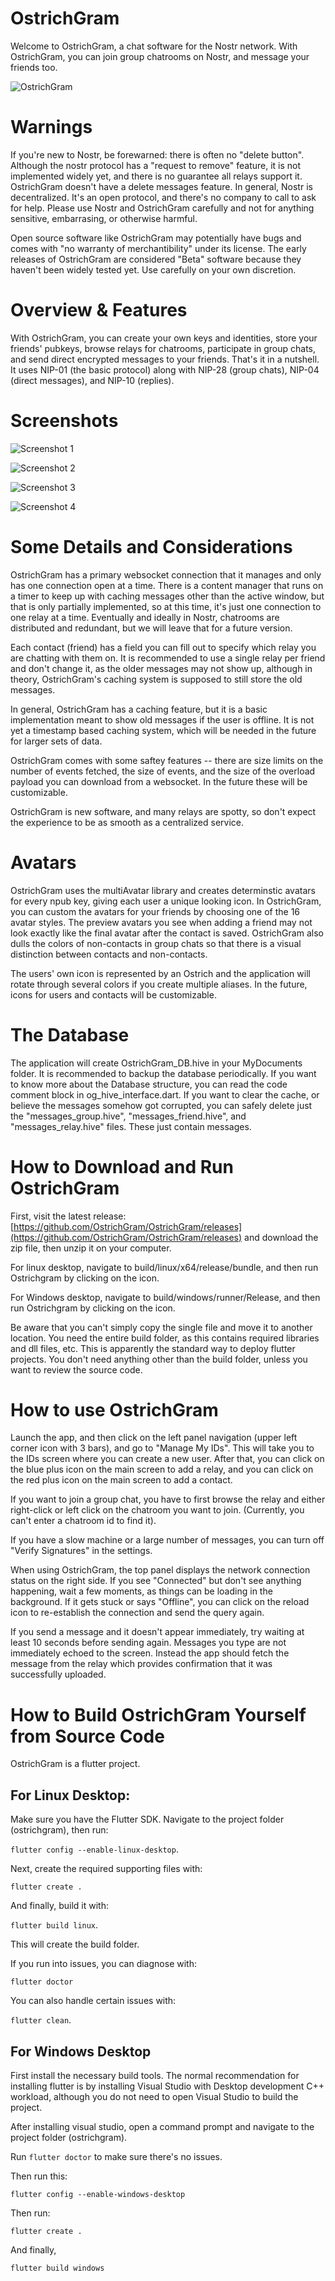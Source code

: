 
# OstrichGram

Welcome to OstrichGram, a chat software for the Nostr network.  With OstrichGram, you can join group chatrooms on Nostr, and message your friends too.


![OstrichGram ](OG-icon.png)

# Warnings

If you're new to Nostr, be forewarned: there is often no "delete button".  Although the nostr protocol has a "request to remove" feature, it is not implemented widely yet, and there is no guarantee all relays support it.  OstrichGram doesn't have a delete messages feature.  In general, Nostr is decentralized. It's an open protocol, and there's no company to call to ask for help. Please use Nostr and OstrichGram carefully and not for anything sensitive, embarrasing, or otherwise harmful.  

Open source software like OstrichGram may potentially have bugs and comes with "no warranty of merchantibility" under its license.  The early releases of OstrichGram are considered "Beta" software because they haven't been widely tested yet. Use carefully on your own discretion.

# Overview & Features
 
 With OstrichGram, you can create your own keys and identities, store your friends' pubkeys, browse relays for chatrooms, participate in group chats, and send direct encrypted messages to your friends. That's it in a nutshell. It uses NIP-01 (the basic protocol) along with NIP-28 (group chats), NIP-04 (direct messages), and NIP-10 (replies).
 
 # Screenshots

![Screenshot 1 ](OG-SHOT1.png)

![Screenshot 2  ](OG-SHOT2.png)

![Screenshot 3 ](OG-SHOT3.png)

![Screenshot 4 ](OG-SHOT4.png)
 
# Some Details and Considerations

OstrichGram has a primary websocket connection that it manages and only has one connection open at a time.  There is a content manager that runs on a timer to keep up with caching messages other than the active window, but that is only partially implemented, so at this time, it's just one connection to one relay at a time. Eventually and ideally in Nostr, chatrooms are distributed and redundant, but we will leave that for a future version.

Each contact (friend) has a field you can fill out to specify which relay you are chatting with them on.  It is recommended to use a single relay per friend and don't change it, as the older messages may not show up, although in theory, OstrichGram's caching system is supposed to still store the old messages.
 
In general, OstrichGram has a caching feature, but it is a basic implementation meant to show old messages if the user is offline.  It is not yet a timestamp based caching system, which will be needed in the future for larger sets of data. 

OstrichGram comes with some saftey features -- there are size limits on the number of events fetched, the size of events, and the size of the overload payload you can download from a websocket.  In the future these will be customizable.
 
OstrichGram is new software, and many relays are spotty, so don't expect the experience to be as smooth as a centralized service.

# Avatars

OstrichGram uses the multiAvatar library and creates determinstic avatars for every npub key, giving each user a unique looking icon. In OstrichGram, you can custom the avatars for your friends by choosing one of the 16 avatar styles.  The preview avatars you see when adding a friend may not look exactly like the final avatar after the contact is saved. OstrichGram also dulls the colors of non-contacts in group chats so that there is a visual distinction between contacts and non-contacts.

The users' own icon is represented by an Ostrich and the application will rotate through several colors if you create multiple aliases.  In the future, icons for users and contacts will be customizable.

# The Database

The application will create OstrichGram_DB.hive in your MyDocuments folder. It is recommended to backup the database periodically.
If you want to know more about the Database structure, you can read the code comment block in og_hive_interface.dart.  If you want
to clear the cache, or believe the messages somehow got corrupted, you can safely delete just the "messages_group.hive", "messages_friend.hive",
and "messages_relay.hive" files.  These just contain messages.

# How to Download and Run OstrichGram

First, visit the latest release: [https://github.com/OstrichGram/OstrichGram/releases](https://github.com/OstrichGram/OstrichGram/releases) and download the zip file, then unzip it on your computer.

For linux desktop, navigate to build/linux/x64/release/bundle, and then run Ostrichgram by clicking on the icon.  

For Windows desktop, navigate to build/windows/runner/Release,  and then run Ostrichgram by clicking on the icon.

Be aware that you can't simply copy the single file and move it to another location.  You need the entire build folder, as this contains required libraries and dll files, etc. This is apparently the standard way to deploy flutter projects.  You don't need anything other than the build folder, unless you want to review the source code.

# How to use OstrichGram

Launch the app, and then click on the left panel navigation (upper left corner icon with 3 bars), and go to "Manage My IDs". This will take you to the IDs screen where you can create a new user.  After that, you can click on the blue plus icon on the main screen to add a relay, and you can click on the red plus icon on the main screen to add a contact. 

If you want to join a group chat, you have to first browse the relay and either right-click or left click on the chatroom you want to join.  (Currently, you can't enter a chatroom id to find it).  

If you have a slow machine or a large number of messages, you can turn off "Verify Signatures" in the settings.

When using OstrichGram, the top panel displays the network connection status on the right side.  If you see "Connected" but don't see anything happening, wait a few moments, as things can be loading in the background.  If it gets stuck or says "Offline", you can click on the reload icon to re-establish the connection and send the query again.

If you send a message and it doesn't appear immediately, try waiting at least 10 seconds before sending again.  Messages you type are not immediately echoed to the screen. Instead the app should fetch the message from the relay which provides confirmation that it was successfully uploaded.

# How to Build OstrichGram Yourself from Source Code

OstrichGram is a flutter project. 

## For Linux Desktop:

Make sure you have the Flutter SDK.  Navigate to the project folder (ostrichgram), then run:

`flutter config --enable-linux-desktop`.

Next, create the required supporting files with:

`flutter create . `

And finally, build it with:

`flutter build linux`.  

This will create the build folder.

If you run into issues, you can diagnose with:

`flutter doctor`

You can also handle certain issues with:

`flutter clean`.

## For Windows Desktop

First install the necessary build tools.  The normal recommendation for installing flutter is by installing Visual Studio with Desktop development C++ workload, although you do not need to open Visual Studio to build the project. 

After installing visual studio, open a command prompt and navigate to the project folder (ostrichgram).

Run `flutter doctor` to make sure there's no issues.
  
Then run this:

`flutter config --enable-windows-desktop`

Then run:

`flutter create . `

And finally,

`flutter build windows`
